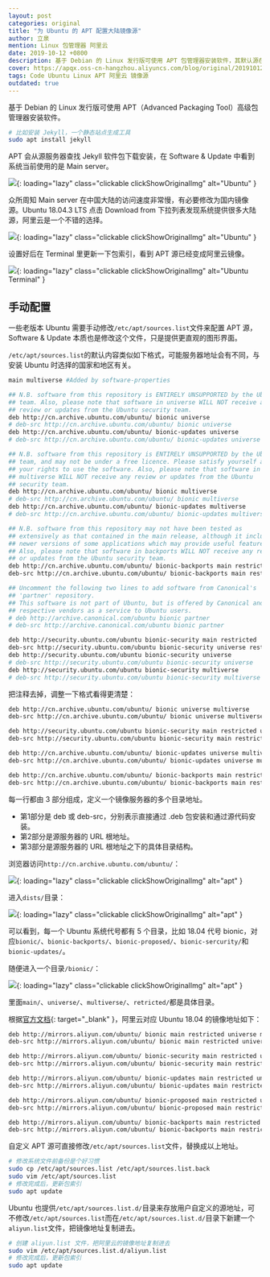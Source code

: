 ```yaml
---
layout: post
categories: original
title: "为 Ubuntu 的 APT 配置大陆镜像源"
author: 立泉
mention: Linux 包管理器 阿里云
date: 2019-10-12 +0800
description: 基于 Debian 的 Linux 发行版可使用 APT 包管理器安装软件，其默认源在中国大陆的访问速度非常慢，有必要修改为最近的镜像源，阿里云镜像是一个不错的选择。
cover: https://apqx.oss-cn-hangzhou.aliyuncs.com/blog/original/20191012/ubuntu_settings_apt_thumb.webp
tags: Code Ubuntu Linux APT 阿里云 镜像源
outdated: true
---
```


基于 Debian 的 Linux 发行版可使用 APT（Advanced Packaging Tool）高级包管理器安装软件。

```sh
# 比如安装 Jekyll，一个静态站点生成工具
sudo apt install jekyll
```

APT 会从源服务器查找 Jekyll 软件包下载安装，在 Software & Update 中看到系统当前使用的是 Main server。

![](https://apqx.oss-cn-hangzhou.aliyuncs.com/blog/original/20191012/ubuntu_settings_apt_thumb.webp){: loading="lazy" class="clickable clickShowOriginalImg" alt="Ubuntu" }

众所周知 Main server 在中国大陆的访问速度非常慢，有必要修改为国内镜像源。Ubuntu 18.04.3 LTS 点击 Download from 下拉列表发现系统提供很多大陆源，阿里云是一个不错的选择。

![](https://apqx.oss-cn-hangzhou.aliyuncs.com/blog/original/20191012/ubuntu_settings_apt_source.webp){: loading="lazy" class="clickable clickShowOriginalImg" alt="Ubuntu" }

设置好后在 Terminal 里更新一下包索引，看到 APT 源已经变成阿里云镜像。

![](https://apqx.oss-cn-hangzhou.aliyuncs.com/blog/original/20191012/ubuntu_terminal_apt_update_thumb.webp){: loading="lazy" class="clickable clickShowOriginalImg" alt="Ubuntu Terminal" }

## 手动配置

一些老版本 Ubuntu 需要手动修改`/etc/apt/sources.list`文件来配置 APT 源，Software & Update 本质也是修改这个文件，只是提供更直观的图形界面。

`/etc/apt/sources.list`的默认内容类似如下格式，可能服务器地址会有不同，与安装 Ubuntu 时选择的国家和地区有关。

```sh
main multiverse #Added by software-properties

## N.B. software from this repository is ENTIRELY UNSUPPORTED by the Ubuntu
## team. Also, please note that software in universe WILL NOT receive any
## review or updates from the Ubuntu security team.
deb http://cn.archive.ubuntu.com/ubuntu/ bionic universe
# deb-src http://cn.archive.ubuntu.com/ubuntu/ bionic universe
deb http://cn.archive.ubuntu.com/ubuntu/ bionic-updates universe
# deb-src http://cn.archive.ubuntu.com/ubuntu/ bionic-updates universe

## N.B. software from this repository is ENTIRELY UNSUPPORTED by the Ubuntu 
## team, and may not be under a free licence. Please satisfy yourself as to 
## your rights to use the software. Also, please note that software in 
## multiverse WILL NOT receive any review or updates from the Ubuntu
## security team.
deb http://cn.archive.ubuntu.com/ubuntu/ bionic multiverse
# deb-src http://cn.archive.ubuntu.com/ubuntu/ bionic multiverse
deb http://cn.archive.ubuntu.com/ubuntu/ bionic-updates multiverse
# deb-src http://cn.archive.ubuntu.com/ubuntu/ bionic-updates multiverse

## N.B. software from this repository may not have been tested as
## extensively as that contained in the main release, although it includes
## newer versions of some applications which may provide useful features.
## Also, please note that software in backports WILL NOT receive any review
## or updates from the Ubuntu security team.
deb http://cn.archive.ubuntu.com/ubuntu/ bionic-backports main restricted universe multiverse
deb-src http://cn.archive.ubuntu.com/ubuntu/ bionic-backports main restricted universe multiverse #Added by software-properties

## Uncomment the following two lines to add software from Canonical's
## 'partner' repository.
## This software is not part of Ubuntu, but is offered by Canonical and the
## respective vendors as a service to Ubuntu users.
# deb http://archive.canonical.com/ubuntu bionic partner
# deb-src http://archive.canonical.com/ubuntu bionic partner

deb http://security.ubuntu.com/ubuntu bionic-security main restricted
deb-src http://security.ubuntu.com/ubuntu bionic-security universe restricted main multiverse #Added by software-properties
deb http://security.ubuntu.com/ubuntu bionic-security universe
# deb-src http://security.ubuntu.com/ubuntu bionic-security universe
deb http://security.ubuntu.com/ubuntu bionic-security multiverse
# deb-src http://security.ubuntu.com/ubuntu bionic-security multiverse
```

把注释去掉，调整一下格式看得更清楚：

```sh
deb http://cn.archive.ubuntu.com/ubuntu/ bionic universe multiverse
deb-src http://cn.archive.ubuntu.com/ubuntu/ bionic universe multiverse

deb http://security.ubuntu.com/ubuntu bionic-security main restricted universe multiverse
deb-src http://security.ubuntu.com/ubuntu bionic-security main restricted universe multiverse 

deb http://cn.archive.ubuntu.com/ubuntu/ bionic-updates universe multiverse
deb-src http://cn.archive.ubuntu.com/ubuntu/ bionic-updates universe multiverse

deb http://cn.archive.ubuntu.com/ubuntu/ bionic-backports main restricted universe multiverse
deb-src http://cn.archive.ubuntu.com/ubuntu/ bionic-backports main restricted universe multiverse
```

每一行都由 3 部分组成，定义一个镜像服务器的多个目录地址。

* 第1部分是 deb 或 deb-src，分别表示直接通过 .deb 包安装和通过源代码安装。
* 第2部分是源服务器的 URL 根地址。
* 第3部分是源服务器的 URL 根地址之下的具体目录结构。

浏览器访问`http://cn.archive.ubuntu.com/ubuntu/`：

![](https://apqx.oss-cn-hangzhou.aliyuncs.com/blog/original/20191012/ubuntu_apt_cnserver_root.jpg){: loading="lazy" class="clickable clickShowOriginalImg" alt="apt" }

进入`dists/`目录：

![](https://apqx.oss-cn-hangzhou.aliyuncs.com/blog/original/20191012/ubuntu_apt_cnserver_dists.jpg){: loading="lazy" class="clickable clickShowOriginalImg" alt="apt" }

可以看到，每一个 Ubuntu 系统代号都有 5 个目录，比如 18.04 代号 bionic，对应`bionic/`、`bionic-backports/`、`bionic-proposed/`、`bionic-sercurity/`和`bionic-updates/`。

随便进入一个目录`/bionic/`：

![](https://apqx.oss-cn-hangzhou.aliyuncs.com/blog/original/20191012/ubuntu_apt_cnserver_bionic.jpg){: loading="lazy" class="clickable clickShowOriginalImg" alt="apt" }

里面`main/`、`universe/`、`multiverse/`、`retricted/`都是具体目录。

根据[官方文档](https://developer.aliyun.com/mirror/){: target="_blank" }，阿里云对应 Ubuntu 18.04 的镜像地址如下：

```sh
deb http://mirrors.aliyun.com/ubuntu/ bionic main restricted universe multiverse
deb-src http://mirrors.aliyun.com/ubuntu/ bionic main restricted universe multiverse

deb http://mirrors.aliyun.com/ubuntu/ bionic-security main restricted universe multiverse
deb-src http://mirrors.aliyun.com/ubuntu/ bionic-security main restricted universe multiverse

deb http://mirrors.aliyun.com/ubuntu/ bionic-updates main restricted universe multiverse
deb-src http://mirrors.aliyun.com/ubuntu/ bionic-updates main restricted universe multiverse

deb http://mirrors.aliyun.com/ubuntu/ bionic-proposed main restricted universe multiverse
deb-src http://mirrors.aliyun.com/ubuntu/ bionic-proposed main restricted universe multiverse

deb http://mirrors.aliyun.com/ubuntu/ bionic-backports main restricted universe multiverse
deb-src http://mirrors.aliyun.com/ubuntu/ bionic-backports main restricted universe multiverse
```

自定义 APT 源可直接修改`/etc/apt/sources.list`文件，替换成以上地址。

```sh
# 修改系统文件前备份是个好习惯
sudo cp /etc/apt/sources.list /etc/apt/sources.list.back
sudo vim /etc/apt/sources.list
# 修改完成后，更新包索引
sudo apt update
```

Ubuntu 也提供`/etc/apt/sources.list.d/`目录来存放用户自定义的源地址，可不修改`/etc/apt/sources.list`而在`/etc/apt/sources.list.d/`目录下新建一个`aliyun.list`文件，把镜像地址复制进去。

```sh
# 创建 aliyun.list 文件，把阿里云的镜像地址复制进去
sudo vim /etc/apt/sources.list.d/aliyun.list
# 修改完成后，更新包索引
sudo apt update
```